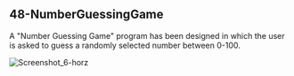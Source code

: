 ## 48-NumberGuessingGame
A "Number Guessing Game" program has been designed in which the user is asked to guess a randomly selected number between 0-100.

![Screenshot_6-horz](https://user-images.githubusercontent.com/57245919/130691896-ae8863a1-6ab8-4206-9461-f3ab5895931d.jpg)
